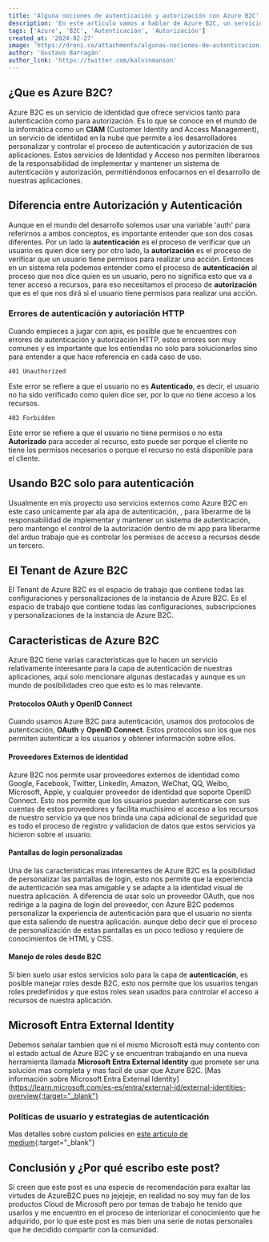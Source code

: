 ```yaml
---
title: 'Alguna nociones de autenticación y autorización con Azure B2C'
description: 'En este artículo vamos a hablar de Azure B2C, un servicio de identidad en la nube que permite a los desarrolladores personalizar y controlar el proceso de autenticación y autorización de sus aplicaciones.'
tags: ['Azure', 'B2C', 'Autenticación', 'Autorización']
created_at: '2024-02-27'
image: 'https://droni.co/attachments/algunas-nociones-de-autenticacion-y-autorizacion-con-azure-b2c.webp'
author: 'Gustavo Barragán'
author_link: 'https://twitter.com/kalvinmanson'
---
```

## ¿Que es Azure B2C?
Azure B2C es un servicio de identidad que ofrece servicios tanto para autenticación como para autorización. Es lo que se conoce en el mundo de la informática como un 
**CIAM** (Customer Identity and Access Management), un servicio de identidad en la nube que permite a los desarrolladores personalizar y controlar el proceso de autenticación y autorización de sus aplicaciones.
Estos servicios de Identidad y Acceso nos permiten liberarnos de la responsabilidad de implementar y mantener un sistema de autenticación y autorización, permitiéndonos enfocarnos en el desarrollo de nuestras aplicaciones.

## Diferencia entre Autorización y Autenticación
Aunque en el mundo del desarrollo solemos usar una variable 'auth' para referirnos a ambos conceptos, es importante entender que son dos cosas diferentes.
Por un lado la **autenticación** es el proceso de verificar que un usuario es quien dice sery por otro lado, la **autorización** es el proceso de verificar que un usuario tiene permisos para realizar una acción.
Entonces en un sistema rela podemos entender como el proceso de **autenticación** al proceso que nos dice quien es un usuario, pero no significa esto que va a tener acceso a recursos, para eso necesitamos el proceso de **autorización** que es el que nos dirá si el usuario tiene permisos para realizar una acción.

###  Errores de autenticación y autoriación HTTP
Cuando empieces a jugar con apis, es posible que te encuentres con errores de autenticación y autorización HTTP, estos errores son muy comunes y es importante que los entiendas no solo para solucionarlos sino para entender a que hace referencia en cada caso de uso.

```http
401 Unauthorized
```
Este error se refiere a que el usuario no es **Autenticado**, es decir, el usuario no ha sido verificado como quien dice ser, por lo que no tiene acceso a los recursos.

```http
403 Forbidden
```
Este error se refiere a que el usuario no tiene permisos o no esta **Autorizado** para acceder al recurso, esto puede ser porque el cliente no tiene los permisos necesarios o porque el recurso no está disponible para el cliente.


## Usando B2C solo para autenticación
Usualmente en mis proyecto uso servicios externos como Azure B2C en este caso unicamente par ala apa de autenticación, , para liberarme de la responsabilidad de implementar y mantener un sistema de autenticación, pero mantengo el control de la autorización dentro de mi app para liberarme del arduo trabajo que es controlar los permisos de acceso a recursos desde un tercero.

## El Tenant de Azure B2C
El Tenant de Azure B2C es el espacio de trabajo que contiene todas las configuraciones y personalizaciones de la instancia de Azure B2C. Es el espacio de trabajo que contiene todas las configuraciones, subscripciones y personalizaciones de la instancia de Azure B2C.

## Caracteristicas de Azure B2C
Azure B2C tiene varias caracteristicas que lo hacen un servicio relativamente interesante para la capa de autenticación de nuestras aplicaciones, aqui solo mencionare algunas destacadas y aunque es un mundo de posibilidades creo que esto es lo mas relevante.

#### Protocolos OAuth y OpenID Connect
Cuando usamos Azure B2C para autenticación, usamos dos protocolos de autenticación, **OAuth** y **OpenID Connect**. Estos protocolos son los que nos permiten autenticar a los usuarios y obtener información sobre ellos.

#### Proveedores Externos de identidad
Azure B2C nos permite usar proveedores externos de identidad como Google, Facebook, Twitter, LinkedIn, Amazon, WeChat, QQ, Weibo, Microsoft, Apple, y cualquier proveedor de identidad que soporte OpenID Connect. Esto nos permite que los usuarios puedan autenticarse con sus cuentas de estos proveedores y facilita muchisimo el acceso a los recursos de nuestro servicio ya que nos brinda una capa adicional de seguridad que es todo el proceso de registro y validacion de datos que estos servicios ya hicieron sobre el usuario.

#### Pantallas de login personalizadas
Una de las caracteristicas mas interesantes de Azure B2C es la posibilidad de personalizar las pantallas de login, esto nos permite que la experiencia de autenticación sea mas amigable y se adapte a la identidad visual de nuestra aplicación. A diferencia de usar solo un proveedor OAuth, que nos redirige a la pagina de login del proveedor, con Azure B2C podemos personalizar la experiencia de autenticación para que el usuario no sienta que esta saliendo de nuestra aplicación. aunque debo decir que el proceso de personalización de estas pantallas es un poco tedioso y requiere de conocimientos de HTML y CSS.

#### Manejo de roles desde B2C
Si bien suelo usar estos servicios solo para la capa de **autenticación**, es posible manejar roles desde B2C, esto nos permite que los usuarios tengan roles predefinidos y que estos roles sean usados para controlar el acceso a recursos de nuestra aplicación.

## Microsoft Entra External Identity
Debemos señalar tambien que ni el mismo Microsoft está muy contento con el estado actual de Azure B2C y se encuentran trabajando en una nueva herramienta llamada **Microsoft Entra External Identity** que promete ser una solución mas completa y mas facil de usar que Azure B2C. [Mas información sobre Microsoft Entra External Identity](https://learn.microsoft.com/es-es/entra/external-id/external-identities-overview{:target="_blank"}

### Políticas de usuario y estrategias de autenticación
Mas detalles sobre custom policies en [este articulo de medium](https://medium.com/the-new-control-plane/everything-you-wanted-to-know-about-azure-ad-b2c-custom-policy-samples-but-were-afraid-to-ask-96fa561f1e4d){:target="_blank"}

## Conclusión y ¿Por qué escribo este post?
Sí creen que este post es una especie de recomendación para exaltar las virtudes de AzureB2C pues no jejejeje, en realidad no soy muy fan de los productos Cloud de Microsoft pero por temas de trabajo he tenido que usarlos y me encuentro en el proceso de interiorizar el conocimiento que he adquirido, por lo que este post es mas bien una serie de notas personales que he decidido compartir con la comunidad.